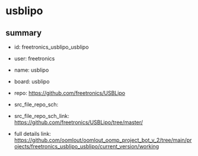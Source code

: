 # usblipo
 
## summary 
* id: freetronics_usblipo_usblipo
* user: freetronics
* name: usblipo
* board: usblipo
* repo: https://github.com/freetronics/USBLipo



* src_file_repo_sch: 
* src_file_repo_sch_link: https://github.com/freetronics/USBLipo/tree/master/
* full details link: https://github.com/oomlout/oomlout_oomp_project_bot_v_2/tree/main/projects/freetronics_usblipo_usblipo/current_version/working  






